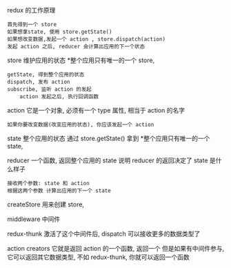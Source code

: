 redux 的工作原理

    首先得到一个 store
    如果想拿state, 使用 store.getState()
    如果想改变数据,发起一个 action , store.dispatch(action)
    发起 action 之后, reducer 会计算出应用的下一个状态

store
    维护应用的状态
    *整个应用只有唯一的一个 store,
    
    getState, 得到整个应用的状态
    dispatch, 发布 action
    subscribe, 监听 action 的发起
        action 发起之后, 执行回调函数

action
    它是一个对象, 必须有一个 type 属性, 相当于 action 的名字

    如果你要改变数据(改变应用的状态), 你应该发起一个 action

state
    整个应用的状态
    通过 store.getState() 拿到
    *整个应用只有唯一的一个 state,

reducer
    一个函数, 返回整个应用的 state
    说明 reducer 的返回决定了 state 是什么样子
    
    接收两个参数: state 和 action
    根据这两个参数 计算出应用的下一个 state

createStore
    用来创建 store,

middleware 中间件

redux-thunk
    激活了这个中间件后, dispatch 可以接收更多的数据类型了

action creators
    它就是返回 action 的一个函数, 返回一个
    但是如果有中间件参与, 它可以返回其它数据类型, 不如 redux-thunk, 你就可以返回一个函数